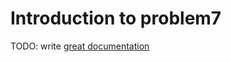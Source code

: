 # Introduction to problem7

TODO: write [great documentation](http://jacobian.org/writing/what-to-write/)
